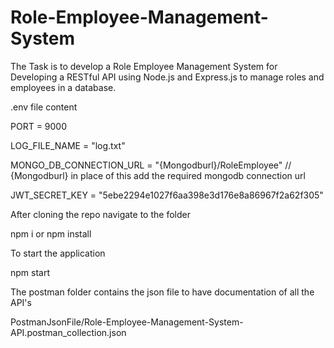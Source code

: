 # Role-Employee-Management-System
The Task is to develop a Role Employee Management System for Developing a RESTful API using Node.js and Express.js to manage roles and employees in a database.

.env file content

PORT = 9000

LOG_FILE_NAME = "log.txt"

MONGO_DB_CONNECTION_URL = "{Mongodburl}/RoleEmployee" // {Mongodburl} in place of this add the required mongodb connection url

JWT_SECRET_KEY = "5ebe2294e1027f6aa398e3d176e8a86967f2a62f305"

After cloning the repo navigate to the folder

 npm i or npm install

To start the application

 npm start

 The postman folder contains the json file to have documentation of all the API's
 
 PostmanJsonFile/Role-Employee-Management-System-API.postman_collection.json
